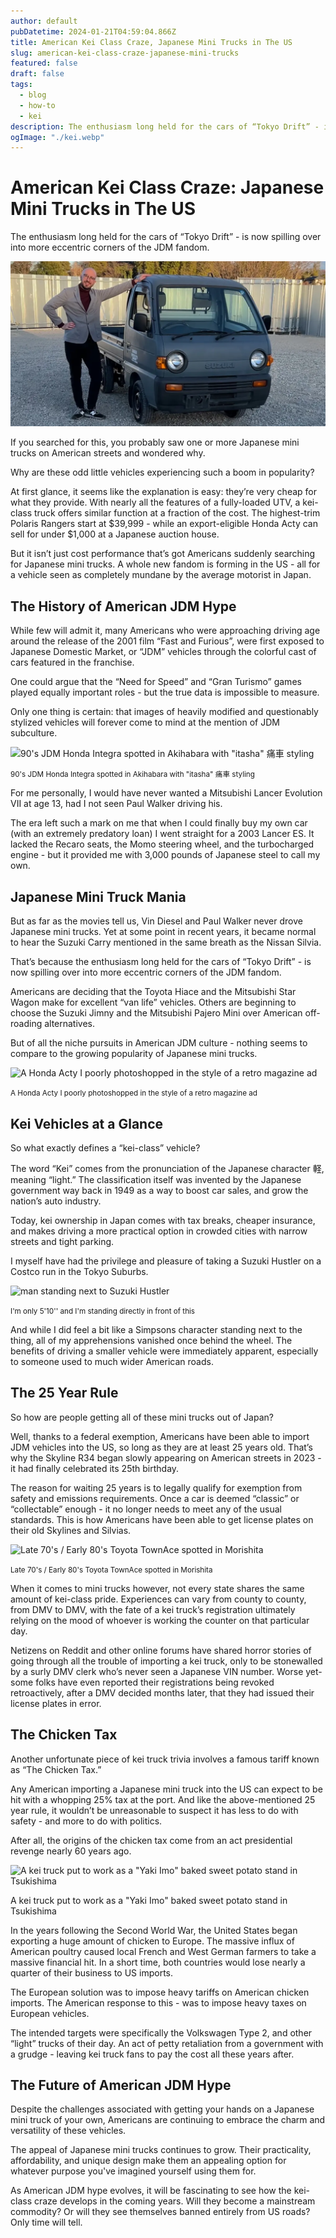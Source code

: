 ```yaml
---
author: default
pubDatetime: 2024-01-21T04:59:04.866Z
title: American Kei Class Craze, Japanese Mini Trucks in The US
slug: american-kei-class-craze-japanese-mini-trucks
featured: false
draft: false
tags:
  - blog
  - how-to
  - kei
description: The enthusiasm long held for the cars of “Tokyo Drift” - is now spilling over into more eccentric corners of the JDM fandom.
ogImage: "./kei.webp"
---
```

American Kei Class Craze: Japanese Mini Trucks in The US
========================================================

The enthusiasm long held for the cars of “Tokyo Drift” - is now spilling over into more eccentric corners of the JDM fandom.

![Bald Man Posing Next to a Suzuki Carry kei truck](./kei.webp)

If you searched for this, you probably saw one or more Japanese mini trucks on American streets and wondered why.

Why are these odd little vehicles experiencing such a boom in popularity?

At first glance, it seems like the explanation is easy: they’re very cheap for what they provide. With nearly all the features of a fully-loaded UTV, a kei-class truck offers similar function at a fraction of the cost. The highest-trim Polaris Rangers start at $39,999 - while an export-eligible Honda Acty can sell for under $1,000 at a Japanese auction house.

But it isn’t just cost performance that’s got Americans suddenly searching for Japanese mini trucks. A whole new fandom is forming in the US - all for a vehicle seen as completely mundane by the average motorist in Japan.

The History of American JDM Hype
--------------------------------

While few will admit it, many Americans who were approaching driving age around the release of the 2001 film “Fast and Furious”, were first exposed to Japanese Domestic Market, or “JDM” vehicles through the colorful cast of cars featured in the franchise.

One could argue that the “Need for Speed” and “Gran Turismo” games played equally important roles - but the true data is impossible to measure.

Only one thing is certain: that images of heavily modified and questionably stylized vehicles will forever come to mind at the mention of JDM subculture.

![90's JDM Honda Integra spotted in Akihabara with "itasha" 痛車 styling](https://res.cloudinary.com/indridcold/image/upload/v1725782468/JDM/z6d6rfoaa2w5cbglfyqd.webp)

<small>90's JDM Honda Integra spotted in Akihabara with "itasha" 痛車 styling</small>

For me personally, I would have never wanted a Mitsubishi Lancer Evolution VII at age 13, had I not seen Paul Walker driving his.

The era left such a mark on me that when I could finally buy my own car (with an extremely predatory loan) I went straight for a 2003 Lancer ES. It lacked the Recaro seats, the Momo steering wheel, and the turbocharged engine - but it provided me with 3,000 pounds of Japanese steel to call my own.

Japanese Mini Truck Mania
-------------------------

But as far as the movies tell us, Vin Diesel and Paul Walker never drove Japanese mini trucks. Yet at some point in recent years, it became normal to hear the Suzuki Carry mentioned in the same breath as the Nissan Silvia.

That’s because the enthusiasm long held for the cars of “Tokyo Drift” - is now spilling over into more eccentric corners of the JDM fandom.

Americans are deciding that the Toyota Hiace and the Mitsubishi Star Wagon make for excellent “van life” vehicles. Others are beginning to choose the Suzuki Jimny and the Mitsubishi Pajero Mini over American off-roading alternatives.

But of all the niche pursuits in American JDM culture - nothing seems to compare to the growing popularity of Japanese mini trucks.

![A Honda Acty I poorly photoshopped in the style of a retro magazine ad](https://res.cloudinary.com/indridcold/image/upload/v1725782468/JDM/bbxovfgn4ylw1lhynmen.webp)

<small>A Honda Acty I poorly photoshopped in the style of a retro magazine ad</small>

Kei Vehicles at a Glance
------------------------

So what exactly defines a “kei-class” vehicle?

The word “Kei” comes from the pronunciation of the Japanese character 軽, meaning “light.” The classification itself was invented by the Japanese government way back in 1949 as a way to boost car sales, and grow the nation’s auto industry.

Today, kei ownership in Japan comes with tax breaks, cheaper insurance, and makes driving a more practical option in crowded cities with narrow streets and tight parking.

I myself have had the privilege and pleasure of taking a Suzuki Hustler on a Costco run in the Tokyo Suburbs.

![man standing next to Suzuki Hustler](https://res.cloudinary.com/indridcold/image/upload/v1725782467/JDM/zv0uvs9tngfc6v2lhryi.webp)

<small>I'm only 5'10'' and I'm standing directly in front of this</small>

And while I did feel a bit like a Simpsons character standing next to the thing, all of my apprehensions vanished once behind the wheel. The benefits of driving a smaller vehicle were immediately apparent, especially to someone used to much wider American roads.

The 25 Year Rule
----------------

So how are people getting all of these mini trucks out of Japan?

Well, thanks to a federal exemption, Americans have been able to import JDM vehicles into the US, so long as they are at least 25 years old. That’s why the Skyline R34 began slowly appearing on American streets in 2023 - it had finally celebrated its 25th birthday.

The reason for waiting 25 years is to legally qualify for exemption from safety and emissions requirements. Once a car is deemed “classic” or “collectable” enough - it no longer needs to meet any of the usual standards. This is how Americans have been able to get license plates on their old Skylines and Silvias.

![Late 70's / Early 80's Toyota TownAce spotted in Morishita](https://res.cloudinary.com/indridcold/image/upload/v1725782467/JDM/aqlfhqmvxbooji7cvskg.webp)

<small>Late 70's / Early 80's Toyota TownAce spotted in Morishita</small>

When it comes to mini trucks however, not every state shares the same amount of kei-class pride. Experiences can vary from county to county, from DMV to DMV, with the fate of a kei truck’s registration ultimately relying on the mood of whoever is working the counter on that particular day.

Netizens on Reddit and other online forums have shared horror stories of going through all the trouble of importing a kei truck, only to be stonewalled by a surly DMV clerk who’s never seen a Japanese VIN number. Worse yet- some folks have even reported their registrations being revoked retroactively, after a DMV decided months later, that they had issued their license plates in error.

The Chicken Tax
---------------

Another unfortunate piece of kei truck trivia involves a famous tariff known as “The Chicken Tax.”

Any American importing a Japanese mini truck into the US can expect to be hit with a whopping 25% tax at the port. And like the above-mentioned 25 year rule, it wouldn’t be unreasonable to suspect it has less to do with safety - and more to do with politics.

After all, the origins of the chicken tax come from an act presidential revenge nearly 60 years ago.

![A kei truck put to work as a "Yaki Imo" baked sweet potato stand in Tsukishima](https://res.cloudinary.com/indridcold/image/upload/v1725782467/JDM/sbvafzimr9a618ujhxnk.webp)

A kei truck put to work as a "Yaki Imo" baked sweet potato stand in Tsukishima

In the years following the Second World War, the United States began exporting a huge amount of chicken to Europe. The massive influx of American poultry caused local French and West German farmers to take a massive financial hit. In a short time, both countries would lose nearly a quarter of their business to US imports.

The European solution was to impose heavy tariffs on American chicken imports. The American response to this - was to impose heavy taxes on European vehicles.

The intended targets were specifically the Volkswagen Type 2, and other “light” trucks of their day. An act of petty retaliation from a government with a grudge - leaving kei truck fans to pay the cost all these years after.

The Future of American JDM Hype
-------------------------------

Despite the challenges associated with getting your hands on a Japanese mini truck of your own, Americans are continuing to embrace the charm and versatility of these vehicles.

The appeal of Japanese mini trucks continues to grow. Their practicality, affordability, and unique design make them an appealing option for whatever purpose you've imagined yourself using them for.

As American JDM hype evolves, it will be fascinating to see how the kei-class craze develops in the coming years. Will they become a mainstream commodity? Or will they see themselves banned entirely from US roads? Only time will tell.